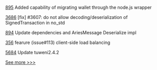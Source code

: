 
[895](https://github.com/hyperledger/aries-vcx/pull/895) Added capability of migrating wallet through the node.js wrapper

[3686](https://github.com/hyperledger/iroha/pull/3686) [fix] #3607: do not allow decoding/deserialization of SignedTransaction in no_std

[894](https://github.com/hyperledger/aries-vcx/pull/894) Update dependencies and AriesMessage Deserialize impl

[356](https://github.com/hyperledger/iroha-java/pull/356) fearure (issue#113) client-side load balancing

[5684](https://github.com/hyperledger/besu/pull/5684) Update tuweni2.4.2


[See more >>>](https://start-here.hyperledger.org/pull-requests)
